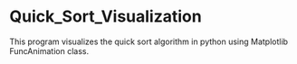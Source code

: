# Quick_Sort_Visualization
This program visualizes the quick sort algorithm in python using Matplotlib FuncAnimation class.
